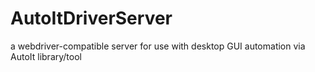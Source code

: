 # AutoItDriverServer
a webdriver-compatible server for use with desktop GUI automation via AutoIt library/tool 
